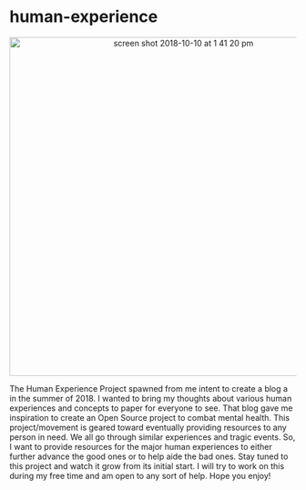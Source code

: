 # human-experience

<p align="center">
<img width="595" alt="screen shot 2018-10-10 at 1 41 20 pm" src="https://user-images.githubusercontent.com/15901187/46774184-25d7db00-cccf-11e8-9148-1b2a4699ac31.png">
</p>

The Human Experience Project spawned from me intent to create a blog a in the summer of 2018. I wanted to bring my thoughts about various human experiences and concepts to paper for everyone to see. That blog gave me inspiration to create an Open Source project to combat mental health. This project/movement is geared toward eventually providing resources to any person in need. We all go through similar experiences and tragic events. So, I want to provide resources for the major human experiences to either further advance the good ones or to help aide the bad ones. Stay tuned to this project and watch it grow from its initial start. I will try to work on this during my free time and am open to any sort of help. Hope you enjoy! 

